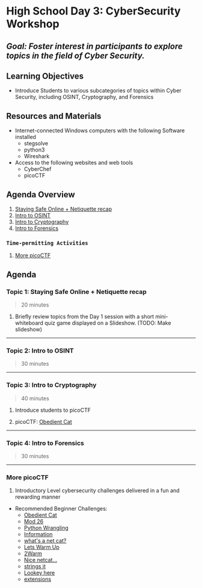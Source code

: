 # High School Day 3: CyberSecurity Workshop

## *Goal: Foster interest in participants to explore topics in the field of Cyber Security.*

## Learning Objectives

- Introduce Students to various subcategories of topics within Cyber Security, including OSINT, Cryptography, and Forensics

## Resources and Materials

- Internet-connected Windows computers with the following Software installed
  - stegsolve
  - python3
  - Wireshark
- Access to the following websites and web tools
  - CyberChef
  - picoCTF

## Agenda Overview

1. [Staying Safe Online + Netiquette recap](#topic-1-staying-safe-online--netiquette-recap)
2. [Intro to OSINT](#topic-2-intro-to-osint)
3. [Intro to Cryptography](#topic-3-intro-to-cryptography)
4. [Intro to Forensics](#topic-4-intro-to-forensics)

### `Time-permitting Activities`

1. [More picoCTF](#more-picoctf)

## Agenda

### Topic 1: Staying Safe Online + Netiquette recap

> 20 minutes

1. Briefly review topics from the Day 1 session with a short mini-whiteboard quiz game displayed on a Slideshow. (TODO: Make slideshow)

---

### Topic 2: Intro to OSINT

> 30 minutes

---

### Topic 3: Intro to Cryptography

> 40 minutes

1. Introduce students to picoCTF

2. picoCTF: [Obedient Cat](https://play.picoctf.org/practice/challenge/147?page=1&solved=0)

---

### Topic 4: Intro to Forensics

> 30 minutes

---

### More picoCTF

1. Introductory Level cybersecurity challenges delivered in a fun and rewarding manner

- Recommended Beginner Challenges:
  - [Obedient Cat](https://play.picoctf.org/practice/challenge/147?page=1&solved=0)
  - [Mod 26](https://play.picoctf.org/practice/challenge/144?page=1&solved=0)
  - [Python Wrangling](https://play.picoctf.org/practice/challenge/166?page=1&solved=0)
  - [Information](https://play.picoctf.org/practice/challenge/186?page=1&solved=0)
  - [what's a net cat?](https://play.picoctf.org/practice/challenge/34)
  - [Lets Warm Up](https://play.picoctf.org/practice/challenge/22)
  - [2Warm](https://play.picoctf.org/practice/challenge/86?category=5&page=1)
  - [Nice netcat...](https://play.picoctf.org/practice/challenge/156?page=1&solved=0)
  - [strings it](https://play.picoctf.org/practice/challenge/37?page=4&solved=0)
  - [Lookey here](https://play.picoctf.org/practice/challenge/279?category=4&page=1)
  - [extensions](https://play.picoctf.org/practice/challenge/52?category=4&page=2)
